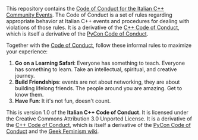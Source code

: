This repository contains the [Code of Conduct for the Italian C++ Community Events](code_of_conduct.md). 
The Code of Conduct is a set of rules regarding appropriate behavior at Italian C++ events and procedures for dealing with violations of those rules. It is a derivative of the [C++ Code of Conduct](https://github.com/brycelelbach/cpp_code_of_conduct), which is itself a derivative of the [PyCon Code of Conduct](https://github.com/python/pycon-code-of-conduct).

Together with the [Code of Conduct](code_of_conduct.md), follow these informal rules to maximize your experience:

1. **Go on a Learning Safari**: Everyone has something to teach. Everyone has something to learn. Take an intellectual, spiritual, and creative journey.
2. **Build Friendships**: events are not about networking, they are about building lifelong friends. The people around you are amazing. Get to know them.
3. **Have Fun**: It it's not fun, doesn't count.

This is version 1.0 of the **Italian C++ Code of Conduct**. It is licensed under the Creative Commons Attribution 3.0 Unported License. It is a derivative of the [C++ Code of Conduct](https://github.com/brycelelbach/cpp_code_of_conduct), which is itself a derivative of the [PyCon Code of Conduct](https://github.com/python/pycon-code-of-conduct) and the [Geek Feminism wiki](https://geekfeminism.wikia.com/wiki/Conference_anti-harassment).
